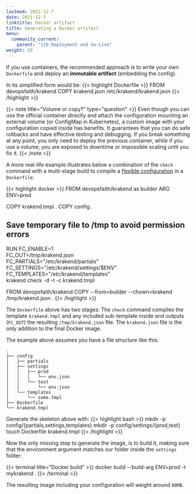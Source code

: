 ```yaml
---
lastmod: 2021-12-7
date: 2021-12-7
linktitle: Docker artifact
title: Generating a Docker artifact
menu:
  community_current:
    parent: "110 Deployment and Go-Live"
weight: 20
---
```


If you use containers, the recommended approach is to write your own `Dockerfile` and deploy an **immutable artifact** (embedding the config).

In its simplified form would be:
{{< highlight Dockerfile >}}
FROM devopsfaith/krakend
COPY krakend.json /etc/krakend/krakend.json
{{< /highlight >}}

{{< note title="Volume or copy?" type="question" >}}
Even though you can use the official container directly and attach the configuration mounting an external volume (or ConfigMap in Kubernetes), a custom image with your configuration copied inside has benefits. It guarantees that you can do safe rollbacks and have effective testing and debugging. If you break something at any point, you only need to deploy the previous container, while if you use a volume, you are exposed to downtime or impossible scaling until you fix it.
{{< /note >}}

A more real-life example illustrates below a combination of the `check` command with a multi-stage build to compile a [flexible configuration](/docs/configuration/flexible-config/) in a `Dockerfile`:

{{< highlight docker >}}
FROM devopsfaith/krakend as builder
ARG ENV=prod

COPY krakend.tmpl .
COPY config .

## Save temporary file to /tmp to avoid permission errors
RUN FC_ENABLE=1 \
    FC_OUT=/tmp/krakend.json \
    FC_PARTIALS="/etc/krakend/partials" \
    FC_SETTINGS="/etc/krakend/settings/$ENV" \
    FC_TEMPLATES="/etc/krakend/templates" \
    krakend check -d -t -c krakend.tmpl

FROM devopsfaith/krakend
COPY --from=builder --chown=krakend /tmp/krakend.json .
{{< /highlight >}}

The `Dockerfile` above has two stages:
 The `check` command compiles the template `krakend.tmpl` and any included sub-template inside and outputs (`FC_OUT`) the resulting `/tmp/krakend.json` file.
The `krakend.json` file is the only addition to the final Docker image.

The example above assumes you have a file structure like this:

    .
    ├── config
    │   ├── partials
    │   ├── settings
    │   │   ├── prod
    │   │   │   └── env.json
    │   │   └── test
    │   │       └── env.json
    │   └── templates
    │       └── some.tmpl
    ├── Dockerfile
    └── krakend.tmpl

Generate the skeleton above with:
{{< highlight bash >}}
mkdir -p config/{partials,settings,templates}
mkdir -p config/settings/{prod,test}
touch Dockerfile krakend.tmpl
{{< /highlight >}}

Now the only missing step to generate the image, is to build it, making sure that the environment argument matches our folder inside the `settings` folder:

{{< terminal title="Docker build" >}}
docker build --build-arg ENV=prod -t mykrakend .
{{< /terminal >}}

The resulting image including your configuration will weight around `80MB`.